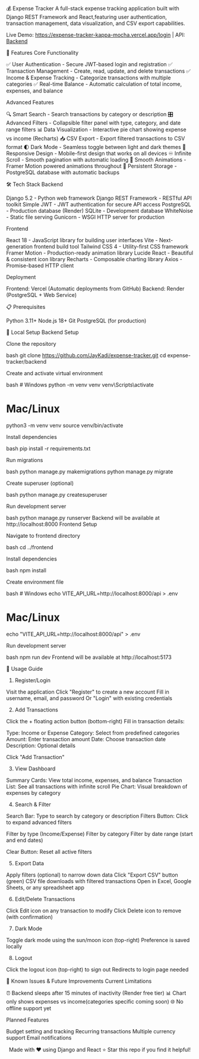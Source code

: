 💰 Expense Tracker
A full-stack expense tracking application built with Django REST Framework and React,featuring user authentication, transaction management, data visualization, and CSV export capabilities.

Live Demo: https://expense-tracker-kappa-mocha.vercel.app/login | API:[ Backend](https://expense-tracker-api-nw3h.onrender.com)

🌟 Features
Core Functionality

✅ User Authentication - Secure JWT-based login and registration
✅ Transaction Management - Create, read, update, and delete transactions
✅ Income & Expense Tracking - Categorize transactions with multiple categories
✅ Real-time Balance - Automatic calculation of total income, expenses, and balance

Advanced Features

🔍 Smart Search - Search transactions by category or description
🎛️ Advanced Filters - Collapsible filter panel with type, category, and date range filters
📊 Data Visualization - Interactive pie chart showing expense vs income (Recharts)
📥 CSV Export - Export filtered transactions to CSV format
🌓 Dark Mode - Seamless toggle between light and dark themes
📱 Responsive Design - Mobile-first design that works on all devices
♾️ Infinite Scroll - Smooth pagination with automatic loading
🎨 Smooth Animations - Framer Motion powered animations throughout
💾 Persistent Storage - PostgreSQL database with automatic backups


🛠️ Tech Stack
Backend

Django 5.2 - Python web framework
Django REST Framework - RESTful API toolkit
Simple JWT - JWT authentication for secure API access
PostgreSQL - Production database (Render)
SQLite - Development database
WhiteNoise - Static file serving
Gunicorn - WSGI HTTP server for production

Frontend

React 18 - JavaScript library for building user interfaces
Vite - Next-generation frontend build tool
Tailwind CSS 4 - Utility-first CSS framework
Framer Motion - Production-ready animation library
Lucide React - Beautiful & consistent icon library
Recharts - Composable charting library
Axios - Promise-based HTTP client

Deployment

Frontend: Vercel (Automatic deployments from GitHub)
Backend: Render (PostgreSQL + Web Service)


📋 Prerequisites

Python 3.11+
Node.js 18+
Git
PostgreSQL (for production)

🚀 Local Setup
Backend Setup

Clone the repository

bash   git clone https://github.com/JayKadi/expense-tracker.git
   cd expense-tracker/backend

Create and activate virtual environment

bash   # Windows
   python -m venv venv
   venv\Scripts\activate

   # Mac/Linux
   python3 -m venv venv
   source venv/bin/activate

Install dependencies

bash   pip install -r requirements.txt

Run migrations

bash   python manage.py makemigrations
   python manage.py migrate

Create superuser (optional)

bash   python manage.py createsuperuser

Run development server

bash   python manage.py runserver
Backend will be available at http://localhost:8000
Frontend Setup

Navigate to frontend directory

bash   cd ../frontend

Install dependencies

bash   npm install

Create environment file

bash   # Windows
   echo VITE_API_URL=http://localhost:8000/api > .env

   # Mac/Linux
   echo "VITE_API_URL=http://localhost:8000/api" > .env

Run development server

bash   npm run dev
Frontend will be available at http://localhost:5173

📱 Usage Guide
1. Register/Login

Visit the application
Click "Register" to create a new account
Fill in username, email, and password
Or "Login" with existing credentials

2. Add Transactions

Click the + floating action button (bottom-right)
Fill in transaction details:

Type: Income or Expense
Category: Select from predefined categories
Amount: Enter transaction amount
Date: Choose transaction date
Description: Optional details


Click "Add Transaction"

3. View Dashboard

Summary Cards: View total income, expenses, and balance
Transaction List: See all transactions with infinite scroll
Pie Chart: Visual breakdown of expenses by category

4. Search & Filter

Search Bar: Type to search by category or description
Filters Button: Click to expand advanced filters

Filter by type (Income/Expense)
Filter by category
Filter by date range (start and end dates)


Clear Button: Reset all active filters

5. Export Data

Apply filters (optional) to narrow down data
Click "Export CSV" button (green)
CSV file downloads with filtered transactions
Open in Excel, Google Sheets, or any spreadsheet app

6. Edit/Delete Transactions

Click Edit icon on any transaction to modify
Click Delete icon to remove (with confirmation)

7. Dark Mode

Toggle dark mode using the sun/moon icon (top-right)
Preference is saved locally

8. Logout

Click the logout icon (top-right) to sign out
Redirects to login page
needed


🐛 Known Issues & Future Improvements
Current Limitations

⏰ Backend sleeps after 15 minutes of inactivity (Render free tier)
📊 Chart only shows expenses vs income(categories specific coming soon)
🌐 No offline support yet

Planned Features

 Budget setting and tracking
 Recurring transactions
 Multiple currency support
 Email notifications
 
<div align="center">
Made with ❤️ using Django and React
⭐ Star this repo if you find it helpful!
</div>
